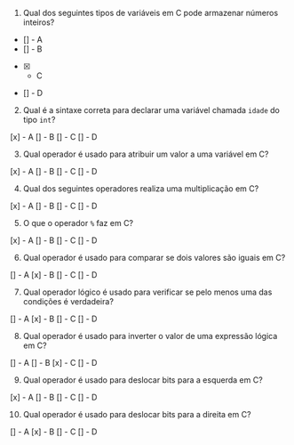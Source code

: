 1. Qual dos seguintes tipos de variáveis em C pode armazenar números inteiros?

- [] - A
- [] - B
- [x] - C
- [] - D


2. Qual é a sintaxe correta para declarar uma variável chamada `idade` do tipo `int`?

[x] - A
[] - B
[] - C
[] - D

3. Qual operador é usado para atribuir um valor a uma variável em C?

[x] - A
[] - B
[] - C
[] - D

4. Qual dos seguintes operadores realiza uma multiplicação em C?

[x] - A
[] - B
[] - C
[] - D

5. O que o operador `%` faz em C?

[x] - A
[] - B
[] - C
[] - D

6. Qual operador é usado para comparar se dois valores são iguais em C?

[] - A
[x] - B
[] - C
[] - D

7. Qual operador lógico é usado para verificar se pelo menos uma das condições é verdadeira?

[] - A
[x] - B
[] - C
[] - D

8. Qual operador é usado para inverter o valor de uma expressão lógica em C?

[] - A
[] - B
[x] - C
[] - D

9. Qual operador é usado para deslocar bits para a esquerda em C?

[x] - A
[] - B
[] - C
[] - D

10. Qual operador é usado para deslocar bits para a direita em C?

[] - A
[x] - B
[] - C
[] - D

